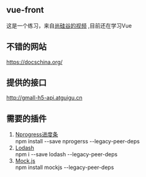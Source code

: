 ## vue-front
这是一个练习，来自[尚硅谷的视频](https://www.bilibili.com/video/BV1Vf4y1T7bw?p=1&vd_source=506b4af300a220bc503d816c70471feb) ,目前还在学习Vue  

## 不错的网站
https://docschina.org/  

## 提供的接口
http://gmall-h5-api.atguigu.cn  

## 需要的插件
1. [Nprogress进度条](https://github.com/rstacruz/nprogress)  
npm install --save nprogerss --legacy-peer-deps
2. [Lodash](https://www.lodashjs.com/)  
npm i --save lodash --legacy-peer-deps
3. [Mock.js](http://mockjs.com/)  
npm install mockjs --legacy-peer-deps

